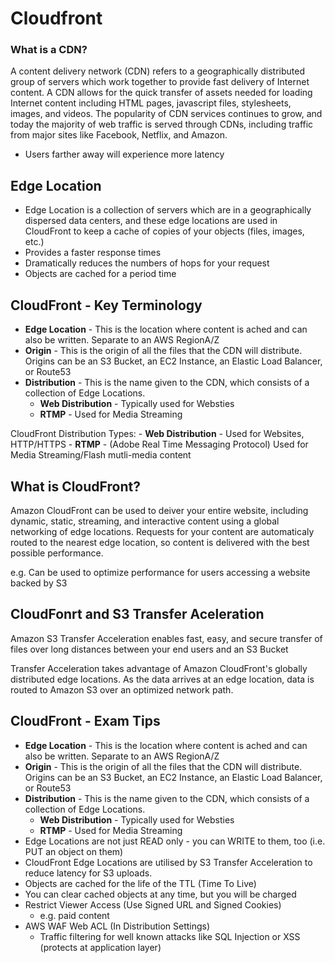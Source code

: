 # Cloudfront
### What is a CDN?
A content delivery network (CDN) refers to a geographically distributed group of servers which work together to provide fast delivery of Internet content. A CDN allows for the quick transfer of assets needed for loading Internet content including HTML pages, javascript files, stylesheets, images, and videos. The popularity of CDN services continues to grow, and today the majority of web traffic is served through CDNs, including traffic from major sites like Facebook, Netflix, and Amazon.
- Users farther away will experience more latency

## Edge Location 
- Edge Location is a collection of servers which are in a geographically dispersed data centers, and these edge locations are used in CloudFront to keep a cache of copies of your objects (files, images, etc.) 
- Provides a faster response times
- Dramatically reduces the numbers of hops for your request
- Objects are cached for a period time 

## CloudFront - Key Terminology
- **Edge Location** - This is the location where content is ached and can also be written. Separate to an AWS RegionA/Z
- **Origin** - This is the origin of all the files that the CDN will distribute. Origins can be an S3 Bucket, an EC2 Instance, an Elastic Load Balancer, or Route53
- **Distribution** - This is the name given to the CDN, which consists of a collection of Edge Locations.
    - **Web Distribution** - Typically used for Websties
    - **RTMP** - Used for Media Streaming

CloudFront Distribution Types:
    - **Web Distribution** - Used for Websites, HTTP/HTTPS
    - **RTMP** - (Adobe Real Time Messaging Protocol) Used for Media Streaming/Flash mutli-media content

## What is CloudFront?
Amazon CloudFront can be used to deiver your entire website, including dynamic, static, streaming, and interactive content using a global networking of edge locations. Requests for your content are automaticaly routed to the nearest edge location, so content is delivered with the best possible performance.

e.g. Can be used to optimize performance for users accessing a website backed by S3

## CloudFonrt and S3 Transfer Aceleration
Amazon S3 Transfer Acceleration enables fast, easy, and secure transfer of files over long distances between your end users and an S3 Bucket

Transfer Acceleration takes advantage of Amazon CloudFront's globally distributed edge locations. As the data arrives at an edge location, data is routed to Amazon S3 over an optimized network path.

## CloudFront - Exam Tips
- **Edge Location** - This is the location where content is ached and can also be written. Separate to an AWS RegionA/Z
- **Origin** - This is the origin of all the files that the CDN will distribute. Origins can be an S3 Bucket, an EC2 Instance, an Elastic Load Balancer, or Route53
- **Distribution** - This is the name given to the CDN, which consists of a collection of Edge Locations.
    - **Web Distribution** - Typically used for Websties
    - **RTMP** - Used for Media Streaming
- Edge Locations are not just READ only - you can WRITE to them, too (i.e. PUT an object on them)
- CloudFront Edge Locations are utilised by S3 Transfer Acceleration to reduce latency for S3 uploads.
- Objects are cached for the life of the TTL (Time To Live)
- You can clear cached objects at any time, but you will be charged
- Restrict Viewer Access (Use Signed URL and Signed Cookies) 
    - e.g. paid content
- AWS WAF Web ACL (In Distribution Settings)
    - Traffic filtering for well known attacks like SQL Injection or XSS (protects at application layer)
